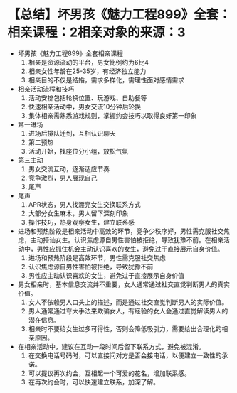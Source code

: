 # 【总结】坏男孩《魅力工程899》全套：相亲课程：2相亲对象的来源：3

-   坏男孩《魅力工程899》全套相亲课程
    1.  相亲是资源流动的平台，男女比例约为6比4
    2.  相亲女性年龄在25-35岁，有经济独立能力
    3.  相亲目的不仅是结婚，需求多样化，需理性面对感情需求
-   相亲活动流程和技巧
    1.  活动安排包括轮换位置、玩游戏、自助餐等
    2.  快速相亲活动中，男女交流10分钟后轮换
    3.  集体相亲需熟悉游戏规则，掌握约会技巧以取得良好第一印象
-   第一进场
    1.  进场后排队迁到，互相认识聊天
    2.  第二预热
    3.  活动开始，找座位分小组，放松气氛
-   第三主动
    1.  男女交流互动，逐渐适应节奏
    2.  竞争激烈，男人展现自己
    3.  尾声
-   尾声
    1.  APR状态，男人找漂亮女生交换联系方式
    2.  大部分女生麻木，男人留下深刻印象
    3.  操作技巧，热身观察女生，建立联系感
-   进场和预热阶段是相亲活动中高效的环节，竞争少秩序好，男性需克服社交焦虑，主动搭讪女生。认识焦虑源自男性害怕被拒绝，导致犹豫不前。在相亲活动中，男性应抓住机会主动认识喜欢的女生，避免过于直接展示自身价值。
    1.  进场和预热阶段是高效环节，男性需克服社交焦虑
    2.  认识焦虑源自男性害怕被拒绝，导致犹豫不前
    3.  男性应主动认识喜欢的女生，避免过于直接展示自身价值
-   男女相亲时，基本信息交流并不重要，女人通常通过社交直觉判断男人的真实价值。
    1.  女人不依赖男人口头上的描述，而是通过社交直觉判断男人的实际价值。
    2.  男人通常通过夸大手法来欺骗女人，有经验的女人会通过直觉解读男人的潜在信息。
    3.  相亲时不要给女生过多可得性，否则会降低吸引力，需要给出合理化的相亲原因。
-   在相亲活动中，建议在互动一段时间后留下联系方式，避免被混淆。
    1.  在交换电话号码时，可以直接问对方是否会接电话，以便建立一致性的承诺。
    2.  可以提议再次约会，互相起一个可爱的花名，增加联系感。
    3.  在再次约会时，可以快速建立联系，加深了解。